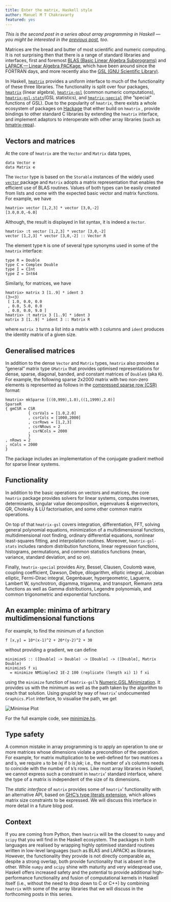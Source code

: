 ```yaml
---
title: Enter the matrix, Haskell style
author: Manuel M T Chakravarty
featured: yes
---
```


*This is the second post in a series about array programming in Haskell — you might be interested in the [previous post](http://www.tweag.io/posts/2017-08-09-array-programming-in-haskell.html), too.*

Matrices are the bread and butter of most scientific and numeric computing. It is not surprising then that there is a range of standard libraries and interfaces, first and foremost [BLAS (Basic Linear Algebra Subprograms)](http://www.netlib.org/blas/) and [LAPACK — Linear Algebra PACKage](http://www.netlib.org/lapack/), which have been around since the FORTRAN days, and more recently also the [GSL (GNU Scientific Library)](https://www.gnu.org/software/gsl/).

In Haskell, [`hmatrix`](https://github.com/AlbertoRuiz/hmatrix) provides a uniform interface to much of the functionality of these three libraries. The functionality is split over four packages, [`hmatrix`](https://hackage.haskell.org/package/hmatrix) (linear algebra), [`hmatrix-gsl`](http://hackage.haskell.org/package/hmatrix-gsl) (common numeric computations), [`hmatrix-gsl-stats`](https://hackage.haskell.org/package/hmatrix-gsl-stats)(GSL statistics), and [`hmatrix-special`](http://hackage.haskell.org/package/hmatrix-special) (the ”special” functions of GSL). Due to the popularity of `hmatrix`, there exists a whole ecosystem of packages on [Hackage](http://hackage.haskell.org) that either build on `hmatrix` , provide bindings to other standard C libraries by extending the `hmatrix` interface, and implement adaptors to interoperate with other array libraries (such as [hmatrix-repa](https://hackage.haskell.org/package/hmatrix-repa)).

## Vectors and matrices
At the core  of  `hmatrix` are the `Vector` and `Matrix` data types,

```
data Vector e
data Matrix e
```

The `Vector` type is based on the `Storable` instances of the widely used [`vector` ](https://hackage.haskell.org/package/vector) package and `Matrix` adopts a matrix representation that enables the efficient use of BLAS routines. Values of both types can be easily created from lists and come with the expected basic vector and matrix functions. For example, we have

```
hmatrix> vector [1,2,3] * vector [3,0,-2]
[3.0,0.0,-6.0]
```

Although, the result is displayed in list syntax, it is indeed a `Vector`.

```
hmatrix> :t vector [1,2,3] * vector [3,0,-2]
vector [1,2,3] * vector [3,0,-2] :: Vector R
```

The element type `R` is one of several type synonyms used in some of the `hmatrix` interface:

```
type R = Double
type C = Complex Double
type I = CInt
type Z = Int64
```

Similarly, for matrices, we have

```
hmatrix> matrix 3 [1..9] * ident 3
(3><3)
 [ 1.0, 0.0, 0.0
 , 0.0, 5.0, 0.0
 , 0.0, 0.0, 9.0 ]
hmatrix> :t matrix 3 [1..9] * ident 3
matrix 3 [1..9] * ident 3 :: Matrix R
```

where `matrix 3` turns a list into a matrix with `3` columns and `ident` produces the identity matrix of a given size.

## Generalised matrices
In addition to the dense `Vector` and `Matrix` types, `hmatrix` also provides a ”general” matrix type `GMatrix` that provides optimised representations for dense, sparse, diagonal, banded, and constant matrices of `Double`s (aka `R`). For example, the following sparse 2x2000 matrix with two non-zero elements is represented as follows in the [compressed sparse row (CSR)](https://en.wikipedia.org/wiki/Sparse_matrix#Compressed_sparse_row_.28CSR.2C_CRS_or_Yale_format.29) format:

```
hmatrix> mkSparse [((0,999),1.0),((1,1999),2.0)]
SparseR 
{ gmCSR = CSR 
          { csrVals = [1.0,2.0]
          , csrCols = [1000,2000]
          , csrRows = [1,2,3]
          , csrNRows = 2
          , csrNCols = 2000
          }
, nRows = 2
, nCols = 2000
}
```

The package includes an implementation of the conjugate gradient method for sparse linear systems.

## Functionality
In addition to the basic operations on vectors and matrices, the core `hmatrix` package provides solvers for linear systems, computes inverses, determinants, singular value decomposition, eigenvalues & eigenvectors, QR, Cholesky & LU factorisation, and some other common matrix operations.

On top of that `hmatrix-gsl` covers integration, differentiation, FFT, solving general polynomial equations, minimization of a multidimensional functions, multidimensional root finding, ordinary differential equations, nonlinear least-squares fitting, and interpolation routines. Moreover, `hmatrix-gsl-stats` includes random distribution functions, linear regression functions, histograms, permutations, and common statistics functions (mean, variance, standard deviation, and so on).

Finally, `hmatrix-special` provides Airy, Bessel, Clausen, Coulomb wave, coupling coefficient, Dawson, Debye, dilogarithm, elliptic integral, Jacobian elliptic, Fermi-Dirac integral, Gegenbauer, hypergeometric, Laguerre, Lambert W, synchrotron, digamma, trigamma, and transport, Riemann zeta functions as well as Gamma distributions, Legendre polynomials, and common trigonometric and exponential functions.

## An example: minima of arbitrary multidimensional functions
For example, to find the minimum of a function

```
f [x,y] = 10*(x-1)^2 + 20*(y-2)^2 + 30
```

without providing a gradient, we can define

```
minimizeS :: ([Double] -> Double) -> [Double] -> ([Double], Matrix Double)
minimizeS f xi 
  = minimize NMSimplex2 1E-2 100 (replicate (length xi) 1) f xi
```

using the `minimize` function of  `hmatrix-gsl`’s [Numeric.GSL.Minimization](https://www.stackage.org/haddock/lts-8.9/hmatrix-gsl-0.18.0.1/Numeric-GSL-Minimization.html). It provides us with the minimum as well as the path taken by the algorithm to reach that solution. Using gnuplot by way of `hmatrix`’ undocumented `Graphics.Plot` interface, to visualise the path, we get

![Minimise Plot](../img/posts/Hmatrix-Minimise-Plot.svg)

For the full example code, see [minimize.hs](https://raw.githubusercontent.com/albertoruiz/hmatrix/master/examples/minimize.hs).

## Type safety
A common mistake in array programming is to apply an operation to one or more matrices whose dimensions violate a precondition of the operation. For example, for matrix multiplication to be well-defined for two matrices `a` and `b`, we require `a` to be *i*x*j* if `b` is *j*x*k*; i.e., the number of `a`’s columns needs to coincide with the number of `b`’s rows. Like most array libraries in Haskell, we cannot express such a constraint in `hmatrix`’ standard interface, where the type of a matrix is independent of the size of its dimensions.

The *static interface* of `matrix` provides some of `hmatrix`’ functionality with an alternative API, based on [GHC’s type literals extension](https://downloads.haskell.org/~ghc/latest/docs/html/users_guide/glasgow_exts.html#type-level-literals), which allows matrix size constraints to be expressed. We will discuss this interface in more detail in a future blog post.

## Context
If you are coming from Python, then `hmatrix` will be the closest to `numpy` and `scipy` that you will find in the Haskell ecosystem. The packages in both languages are realised by wrapping highly optimised standard routines written in low-level languages (such as BLAS and LAPACK) as libraries. However, the functionality they provide is not directly comparable as, despite a strong overlap, both provide functionality that is absent in the other. While `numpy` and `scipy` shine with maturity and very widespread use, Haskell offers increased safety and the potential to provide additional high-performance functionality and fusion of computational kernels in Haskell itself (i.e., without the need to drop down to C or C++) by combining `hmatrix` with some of the array libraries that we will discuss in the forthcoming posts in this series.



